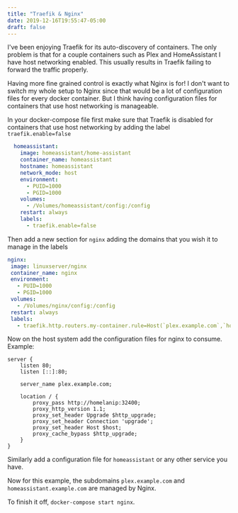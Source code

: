 ```yaml
---
title: "Traefik & Nginx"
date: 2019-12-16T19:55:47-05:00
draft: false 
---
```


I've been enjoying Traefik for its auto-discovery of containers. The only problem is that for a couple containers such as Plex and HomeAssistant I have host networking enabled. This usually results in Traefik failing to forward the traffic properly.

Having more fine grained control is exactly what Nginx is for!  I don't want to switch my whole setup to Nginx since that would be a lot of configuration files for every docker container. But I think having configuration files for containers that use host networking is manageable.

In your docker-compose file first make sure that Traefik is disabled for containers that use host networking by adding the label `traefik.enable=false`

```yaml
  homeassistant:
    image: homeassistant/home-assistant
    container_name: homeassistant
    hostname: homeassistant
    network_mode: host
    environment:
      - PUID=1000
      - PGID=1000
    volumes:
      - /Volumes/homeassistant/config:/config
    restart: always
    labels:
      - traefik.enable=false
```

Then add a new section for `nginx` adding the domains that you wish it to manage in the labels

```yaml
nginx:
 image: linuxserver/nginx
 container_name: nginx
 environment:
   - PUID=1000
   - PGID=1000
 volumes:
   - /Volumes/nginx/config:/config
 restart: always
 labels:
   - traefik.http.routers.my-container.rule=Host(`plex.example.com`,`homeassistant.example.com`)
```

Now on the host system add the configuration files for nginx to consume. Example:

```nginx
server {
    listen 80;
    listen [::]:80;

    server_name plex.example.com;

    location / {
        proxy_pass http://homelanip:32400;
        proxy_http_version 1.1;
        proxy_set_header Upgrade $http_upgrade;
        proxy_set_header Connection 'upgrade';
        proxy_set_header Host $host;
        proxy_cache_bypass $http_upgrade;
    }
}
```

Similarly add a configuration file for `homeassistant` or any other service you have.

Now for this example, the subdomains `plex.example.com` and `homeassistant.example.com` are managed by Nginx.

To finish it off, `docker-compose start nginx`.
